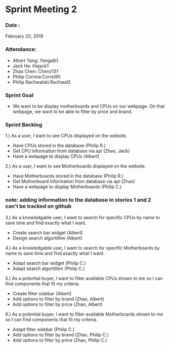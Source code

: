 # Sprint Meeting 2

### Date : 
February 20, 2019

### Attendance:
* Albert Yang: Yangalb1
* Jack He: Hejack1
* Zhao Chen: Chenz131 
* Philip Correia:Correi90
* Philip Rachwalski:Rachwal2

### Sprint Goal
* We want to be display motherboards and CPUs on our webpage. 
On that webpage, we want to be able to filter by price and brand. 

### Sprint Backlog
1.) As a user, I want to see CPUs displayed on the website.
* Have CPUs stored in the database (Philip R.)
* Get CPU information from database via api (Zhao, Jack)
* Have a webpage to display CPUs (Albert)

2.) As a user, I want to see Motherboards displayed on the website.
* Have Motherboards stored in the database (Philip R.)
* Get Motherboard information from database via api (Zhao)
* Have a webpage to display Motherboards (Philip C.)

### note: adding information to the database in stories 1 and 2 can't be tracked on github

3.) As a knowledgable user, I want to search for specific CPUs by name to save time and find exactly what I want.
* Create search bar widget (Albert)
* Design search algortithm (Albert)


4.) As a knowledgable user, I want to search for specific Motherboards by name to save time and find exactly what I want.
* Adapt search bar widget (Philip C.)
* Adapt search algortithm (Philip C.)


5.) As a potential buyer, I want to filter available CPUs shown to me so I can find components that fit my criteria.
* Create filter sidebar (Albert)
* Add options to filter by brand (Zhao, Albert)
* Add options to filter by price (Zhao, Albert)


6.) As a potential buyer, I want to filter available Motherboards shown to me so I can find components that fit my criteria.
* Adapt filter sidebar (Philip C.)
* Add options to filter by brand (Zhao, Philip C.)
* Add options to filter by price (Zhao, Philip C.)

